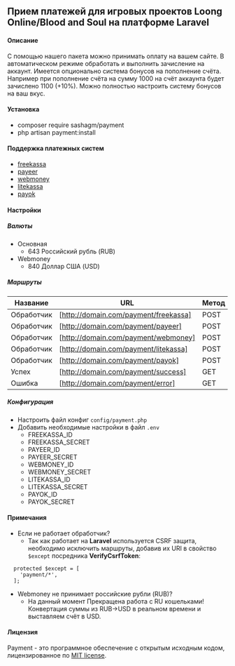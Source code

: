 ## Прием платежей для игровых проектов Loong Online/Blood and Soul на платформе Laravel

#### Описание
С помощью нашего пакета можно принимать оплату на вашем сайте. В автоматическом режиме обработать и выполнить зачисление на аккаунт. Имеется опционально система бонусов на пополнение счёта. Например при
пополнение счёта на сумму 1000 на счёт аккаунта будет зачислено 1100 (+10%). Можно полностью настроить систему бонусов на ваш вкус.

#### Установка

- composer require sashagm/payment
- php artisan payment:install


#### Поддержка платежных систем

- [freekassa](https://merchant.freekassa.ru/)
- [payeer](https://payeer.com/)
- [webmoney](https://merchant.web.money/)
- [litekassa](https://www.lite-kassa.ru/)
- [payok](https://payok.io/)

#### Настройки

##### Валюты

- Основная
    - 643 Российский рубль (RUB) 
- Webmoney 
    - 840 Доллар США (USD)

##### Маршруты

| Название      | URL                                    | Метод         |
| ------------- | -------------------------------------- | ------------- |
| Обработчик    | [http://domain.com/payment/freekassa]  | POST          |
| Обработчик    | [http://domain.com/payment/payeer]     | POST          |
| Обработчик    | [http://domain.com/payment/webmoney]   | POST          |
| Обработчик    | [http://domain.com/payment/litekassa]  | POST          |
| Обработчик    | [http://domain.com/payment/payok]      | POST          |
| Успех         | [http://domain.com/payment/success]    | GET           |
| Ошибка        | [http://domain.com/payment/error]      | GET           |



##### Конфигурация

- Настроить файл конфиг `config/payment.php`
- Добавить необходимые настройки в файл `.env`
    * FREEKASSA_ID
    * FREEKASSA_SECRET
    * PAYEER_ID
    * PAYEER_SECRET
    * WEBMONEY_ID
    * WEBMONEY_SECRET
    * LITEKASSA_ID
    * LITEKASSA_SECRET  
    * PAYOK_ID
    * PAYOK_SECRET       


#### Примечания
- Если не работает обработчик?
  - Так как работает на **Laravel** используется CSRF защита, необходимо исключить маршруты, добавив их URI в свойство `$except` посредника **VerifyCsrfToken**: 
```
  protected $except = [
    'payment/*',
  ];

```
- Webmoney не принимает российские рубли (RUB)?
    - На данный момент Прекращена работа с RU кошельками! Конвертация суммы из RUB->USD в реальном времени и выставляем счёт в USD. 

#### Лицензия

Payment - это программное обеспечение с открытым исходным кодом, лицензированное по [MIT license](LICENSE.md ).